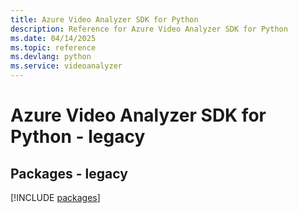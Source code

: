 ```yaml
---
title: Azure Video Analyzer SDK for Python
description: Reference for Azure Video Analyzer SDK for Python
ms.date: 04/14/2025
ms.topic: reference
ms.devlang: python
ms.service: videoanalyzer
---
```

# Azure Video Analyzer SDK for Python - legacy
## Packages - legacy
[!INCLUDE [packages](video-analyzer-index.md)]